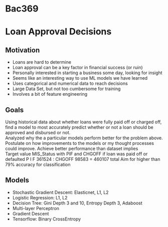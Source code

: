 # Bac369
# Loan Approval Decisions

## Motivation
- Loans are hard to determine
- Loan approval can be a key factor in financial success (or ruin)
- Personally interested in starting a business some day, looking for insight
- Seems like an interesting way to use ML models we have learned
- Uses categorical and numerical data to reach decisions
- Large Data Set, but not too cumbersome for training
- Involves a bit of feature engineering


## Goals
Using historical data about whether loans were fully paid off or charged off, find a model to most accurately predict whether or not a loan should be approved and disbursed or not.  
Analyzed why the a particular models perform better for the problem above.
Postulate on how improvements to the models or my thought processes could improve.
Achieve better performance than dataset implies   
Target value MIS_Status with PIF and CHGOFF if loan was paid off or defaulted
P I F     361524 :  CHGOFF     98583  =  460107 total 
Aim for higher than  79% accuracy for classification


## Models
- Stochastic Gradient Descent: Elasticnet, L1, L2
- Logistic Regression: L1, L2
- Decision Tree: Gini Depth 3 and 10, Entropy Depth 3, Adaboost
- Multi-layer Perceptron
- Gradient Descent
- Tensorflow: Binary CrossEntropy
